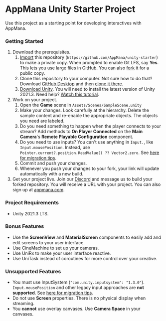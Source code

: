 # AppMana Unity Starter Project

Use this project as a starting point for developing interactives with AppMana.

### Getting Started

 1. Download the prerequisites.
    1. [Import](https://github.com/new/import) this repository (`https://github.com/AppMana/unity-starter`) to make a 
private copy. When prompted to enable Git LFS, say **Yes**. This lets you use large files in GitHub. You can also 
[fork](https://github.com/AppMana/unity-starter/fork) it for a public copy.
    2. Clone this repository to your computer. Not sure how to do that? Download [GitHub 
Desktop](https://desktop.github.com) and then [clone it 
there](x-github-client://openRepo/https://github.com/AppMana/unity-starter).
    3. [Download Unity](https://unity3d.com/get-unity/download). You will need to install the latest version of Unity 
2021.3. Need help? [Watch this tutorial](https://www.youtube.com/watch?v=rE03nC4K_Eg).
 2. Work on your project.
    1. Open the **Game** scene in `Assets/Scenes/SampleScene.unity`
    2. Make your changes. Look carefully at the hierarchy. Delete the sample content and re-enable the appropriate 
objects. The objects you need are labeled.
    3. Do you need something to happen when the player connects to your stream? Add methods to **On Player Connected** 
on the **Main Camera**'s **Remote Playable Configuration** component.
    4. Do you need to use inputs? You can't use anything in `Input.`, like `Input.mousePosition`. Instead, use 
`Pointer.current?.position.ReadValue() ?? Vector2.zero`. See [here for migration 
tips](https://docs.unity3d.com/Packages/com.unity.inputsystem@1.3/manual/Migration.html).
    5. Commit and push your changes.
    6. Whenever you push your changes to your fork, your link will update automatically with a new build.
 3. Get your project live. Join our [Discord](https://discord.gg/pnr3aUrt4y) and message us to build your forked 
repository. You will receive a URL with your project. You can also sign up at [appmana.com](https://appmana.com).

### Project Requirements

 - Unity 2021.3 LTS.

### Bonus Features

 - Use the **ScreenView** and **MaterialScreen** components to easily add and edit screens to your user interface.
 - Use CineMachine to set up your cameras.
 - Use UniRx to make your user interface reactive.
 - Use UniTask instead of coroutines for more control over your creative.

### Unsupported Features

 - You must use InputSystem (`"com.unity.inputsystem": "1.3.0"`). `Input.mousePosition` and other legacy input 
approaches are **not supported**. See [here for migration 
tips](https://docs.unity3d.com/Packages/com.unity.inputsystem@1.3/manual/Migration.html).
 - Do not use **Screen** properties. There is no physical display when streaming.
 - You **cannot** use overlay canvases. Use **Camera Space** in your canvases.
